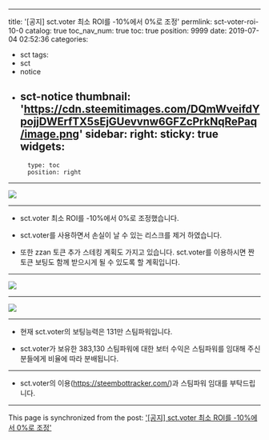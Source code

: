 
---
title: '[공지] sct.voter 최소 ROI를 -10%에서 0%로 조정'
permlink: sct-voter-roi-10-0
catalog: true
toc_nav_num: true
toc: true
position: 9999
date: 2019-07-04 02:52:36
categories:
- sct
tags:
- sct
- notice
- sct-notice
thumbnail: 'https://cdn.steemitimages.com/DQmWveifdYpojjDWErfTX5sEjGUevvnw6GFZcPrkNqRePaq/image.png'
sidebar:
    right:
        sticky: true
widgets:
    -
        type: toc
        position: right
---


![](https://cdn.steemitimages.com/DQmWveifdYpojjDWErfTX5sEjGUevvnw6GFZcPrkNqRePaq/image.png)

***

* sct.voter 최소 ROI를 -10%에서 0%로 조정했습니다.

* sct.voter를 사용하면서 손실이 날 수 있는 리스크를 제거 하였습니다.

* 또한 zzan 토큰 추가 스테킹 계획도 가지고 있습니다. sct.voter를 이용하시면 짠토큰 보팅도 함께 받으시게 될 수 있도록 할 계획입니다.

***

![](https://cdn.steemitimages.com/DQmR6x3QaT7Aw2Xxy1N9v6k33EyiZDfSX1XmLEQVnoKzmVg/image.png)

***

![](https://cdn.steemitimages.com/DQmc9brMVMYBqZ6QU8JWbyCdRozSCVcAcgzFS5iDhrrMrdt/image.png)

***

* 현재 sct.voter의 보팅능력은 131만 스팀파워입니다.

* sct.voter가 보유한 383,130 스팀파워에 대한 보터 수익은 스팀파워를 임대해 주신분들에게 비율에 따라 분배됩니다.

***

* sct.voter의 이용(https://steembottracker.com/)과 스팀파워 임대를 부탁드립니다.

- - -

This page is synchronized from the post: ['[공지] sct.voter 최소 ROI를 -10%에서 0%로 조정'](https://steemit.com/@sct/sct-voter-roi-10-0)
